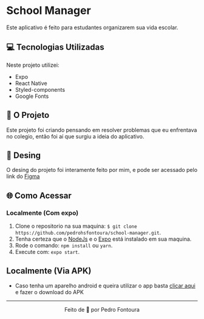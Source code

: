 # School Manager

Este aplicativo é feito para estudantes organizarem sua vida escolar.

## 💻️ Tecnologias Utilizadas

Neste projeto utilizei:

-   Expo
-   React Native
-   Styled-components
-   Google Fonts

## 📝️ O Projeto

Este projeto foi criando pensando em resolver problemas que eu enfrentava no colegio, então foi aí que surgiu a ideia do aplicativo.

## 🎨 Desing

O desing do projeto foi interamente feito por mim, e pode ser acessado pelo link do [Figma](https://www.figma.com/file/FjajckiGnEOqL6G2pyla51/School-Manager)

## 🌐️ Como Acessar

### Localmente (Com expo)

1. Clone o repositorio na sua maquina:
   `$ git clone https://github.com/pedrohsfontoura/school-manager.git`.
2. Tenha certeza que o [NodeJs](https://nodejs.org/en/) e o [Expo](https://expo.dev/) está instalado em sua maquina.
3. Rode o comando: `npm install` ou `yarn`.
4. Execute com: `expo start`.

## Localmente (Via APK)

-   Caso tenha um aparelho android e queira utilizar o app basta [clicar aqui](https://expo.io/artifacts/c1460786-a65d-4671-92a6-409535f02337) e fazer o download do APK

---

<p align="center">Feito de 💜️ por Pedro Fontoura</p>
